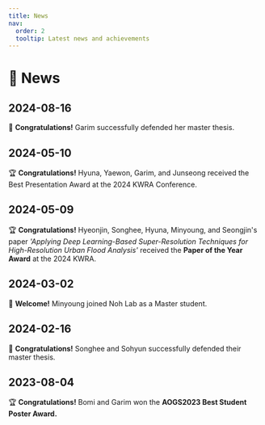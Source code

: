```yaml
---
title: News
nav:
  order: 2
  tooltip: Latest news and achievements
---
```


# 📰 News

## 2024-08-16
🎉 **Congratulations!** Garim successfully defended her master thesis.

## 2024-05-10
🏆 **Congratulations!** Hyuna, Yaewon, Garim, and Junseong received the Best Presentation Award at the 2024 KWRA Conference.

## 2024-05-09
🏆 **Congratulations!** Hyeonjin, Songhee, Hyuna, Minyoung, and Seongjin's paper *'Applying Deep Learning-Based Super-Resolution Techniques for High-Resolution Urban Flood Analysis'* received the **Paper of the Year Award** at the 2024 KWRA.

## 2024-03-02
🎉 **Welcome!** Minyoung joined Noh Lab as a Master student.

## 2024-02-16
🎉 **Congratulations!** Songhee and Sohyun successfully defended their master thesis.

## 2023-08-04
🏆 **Congratulations!** Bomi and Garim won the **AOGS2023 Best Student Poster Award.**
